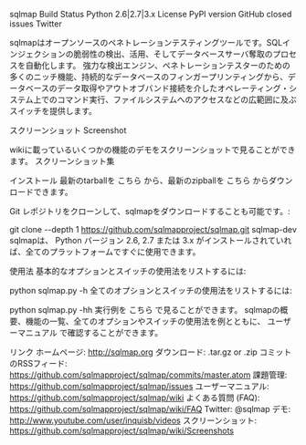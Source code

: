 sqlmap
Build Status Python 2.6|2.7|3.x License PyPI version GitHub closed issues Twitter

sqlmapはオープンソースのペネトレーションテスティングツールです。SQLインジェクションの脆弱性の検出、活用、そしてデータベースサーバ奪取のプロセスを自動化します。 強力な検出エンジン、ペネトレーションテスターのための多くのニッチ機能、持続的なデータベースのフィンガープリンティングから、データベースのデータ取得やアウトオブバンド接続を介したオペレーティング・システム上でのコマンド実行、ファイルシステムへのアクセスなどの広範囲に及ぶスイッチを提供します。

スクリーンショット
Screenshot

wikiに載っているいくつかの機能のデモをスクリーンショットで見ることができます。 スクリーンショット集

インストール
最新のtarballを こちら から、最新のzipballを こちら からダウンロードできます。

Git レポジトリをクローンして、sqlmapをダウンロードすることも可能です。:

git clone --depth 1 https://github.com/sqlmapproject/sqlmap.git sqlmap-dev
sqlmapは、 Python バージョン 2.6, 2.7 または 3.x がインストールされていれば、全てのプラットフォームですぐに使用できます。

使用法
基本的なオプションとスイッチの使用法をリストするには:

python sqlmap.py -h
全てのオプションとスイッチの使用法をリストするには:

python sqlmap.py -hh
実行例を こちら で見ることができます。 sqlmapの概要、機能の一覧、全てのオプションやスイッチの使用法を例とともに、 ユーザーマニュアル で確認することができます。

リンク
ホームページ: http://sqlmap.org
ダウンロード: .tar.gz or .zip
コミットのRSSフィード: https://github.com/sqlmapproject/sqlmap/commits/master.atom
課題管理: https://github.com/sqlmapproject/sqlmap/issues
ユーザーマニュアル: https://github.com/sqlmapproject/sqlmap/wiki
よくある質問 (FAQ): https://github.com/sqlmapproject/sqlmap/wiki/FAQ
Twitter: @sqlmap
デモ: http://www.youtube.com/user/inquisb/videos
スクリーンショット: https://github.com/sqlmapproject/sqlmap/wiki/Screenshots
